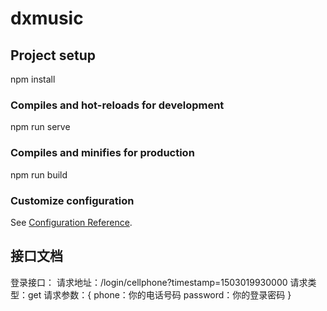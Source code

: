 # dxmusic

## Project setup

npm install

### Compiles and hot-reloads for development

npm run serve


### Compiles and minifies for production

npm run build

### Customize configuration

See [Configuration Reference](https://cli.vuejs.org/config/).

## 接口文档

 登录接口：
 请求地址：/login/cellphone?timestamp=1503019930000
 请求类型：get
 请求参数：{
     phone：你的电话号码
     password：你的登录密码
 }

 

